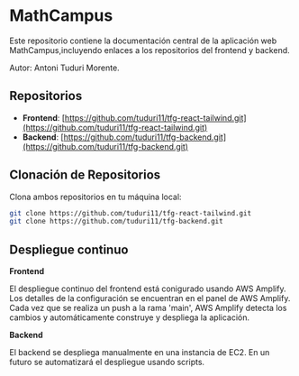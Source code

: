 # MathCampus

Este repositorio contiene la documentación central de la aplicación web MathCampus,incluyendo enlaces a los repositorios del frontend y backend. 

Autor: Antoni Tuduri Morente.

## Repositorios

- **Frontend**: [https://github.com/tuduri11/tfg-react-tailwind.git](https://github.com/tuduri11/tfg-react-tailwind.git)
- **Backend**: [https://github.com/tuduri11/tfg-backend.git](https://github.com/tuduri11/tfg-backend.git)

## Clonación de Repositorios

Clona ambos repositorios en tu máquina local:
```bash
git clone https://github.com/tuduri11/tfg-react-tailwind.git
git clone https://github.com/tuduri11/tfg-backend.git
```

## Despliegue continuo

**Frontend**

El despliegue continuo del frontend está conigurado usando AWS Amplify. Los detalles de la configuración se encuentran en el panel de AWS Amplify. Cada vez que se realiza un push a la rama 'main', AWS Amplify detecta los cambios y automáticamente construye y despliega la aplicación.

**Backend**

El backend se despliega manualmente en una instancia de EC2. En un futuro se automatizará el despliegue usando scripts.

